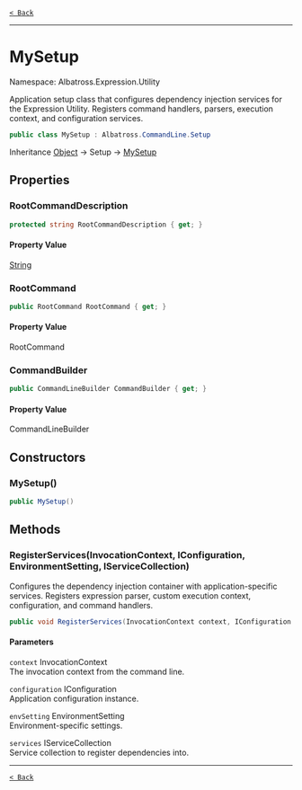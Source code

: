 [`< Back`](../../../)

---

# MySetup

Namespace: Albatross.Expression.Utility

Application setup class that configures dependency injection services for the Expression Utility.
 Registers command handlers, parsers, execution context, and configuration services.

```csharp
public class MySetup : Albatross.CommandLine.Setup
```

Inheritance [Object](https://docs.microsoft.com/en-us/dotnet/api/system.object) → Setup → [MySetup](./albatross/expression/utility/mysetup)

## Properties

### **RootCommandDescription**

```csharp
protected string RootCommandDescription { get; }
```

#### Property Value

[String](https://docs.microsoft.com/en-us/dotnet/api/system.string)<br>

### **RootCommand**

```csharp
public RootCommand RootCommand { get; }
```

#### Property Value

RootCommand<br>

### **CommandBuilder**

```csharp
public CommandLineBuilder CommandBuilder { get; }
```

#### Property Value

CommandLineBuilder<br>

## Constructors

### **MySetup()**

```csharp
public MySetup()
```

## Methods

### **RegisterServices(InvocationContext, IConfiguration, EnvironmentSetting, IServiceCollection)**

Configures the dependency injection container with application-specific services.
 Registers expression parser, custom execution context, configuration, and command handlers.

```csharp
public void RegisterServices(InvocationContext context, IConfiguration configuration, EnvironmentSetting envSetting, IServiceCollection services)
```

#### Parameters

`context` InvocationContext<br>
The invocation context from the command line.

`configuration` IConfiguration<br>
Application configuration instance.

`envSetting` EnvironmentSetting<br>
Environment-specific settings.

`services` IServiceCollection<br>
Service collection to register dependencies into.

---

[`< Back`](../../../)
